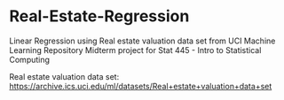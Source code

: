 # Real-Estate-Regression
Linear Regression using Real estate valuation data set from UCI Machine Learning Repository
Midterm project for Stat 445 - Intro to Statistical Computing

Real estate valuation data set: https://archive.ics.uci.edu/ml/datasets/Real+estate+valuation+data+set
